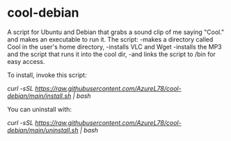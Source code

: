 # cool-debian
A script for Ubuntu and Debian that grabs a sound clip of me saying "Cool." and makes an executable to run it.
The script:
-makes a directory called Cool in the user's home directory,
-installs VLC and Wget
-installs the MP3 and the script that runs it into the cool dir,
-and links the script to /bin for easy access.

To install, invoke this script:

*curl -sSL https://raw.githubusercontent.com/AzureL78/cool-debian/main/install.sh | bash*

You can uninstall with:

*curl -sSL https://raw.githubusercontent.com/AzureL78/cool-debian/main/uninstall.sh | bash*
